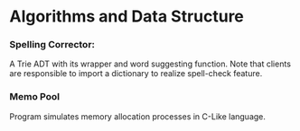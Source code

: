 # Algorithms and Data Structure

### Spelling Corrector: 
A Trie ADT with its wrapper and word suggesting function.
Note that clients are responsible to import a dictionary to realize spell-check feature.

### Memo Pool
Program simulates memory allocation processes in C-Like language.
